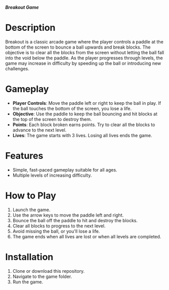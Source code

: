 ___Breakout Game___

# Description
Breakout is a classic arcade game where the player controls a paddle at the bottom of the screen to bounce a ball upwards and break blocks. The objective is to clear all the blocks from the screen without letting the ball fall into the void below the paddle. As the player progresses through levels, the game may increase in difficulty by speeding up the ball or introducing new challenges.

# Gameplay
- **Player Controls**: Move the paddle left or right to keep the ball in play. If the ball touches the bottom of the screen, you lose a life.
- **Objective**: Use the paddle to keep the ball bouncing and hit blocks at the top of the screen to destroy them.
- **Points**: Each block broken earns points. Try to clear all the blocks to advance to the next level.
- **Lives**: The game starts with 3 lives. Losing all lives ends the game.

# Features
- Simple, fast-paced gameplay suitable for all ages.
- Multiple levels of increasing difficulty.

# How to Play
1. Launch the game.
2. Use the arrow keys to move the paddle left and right.
3. Bounce the ball off the paddle to hit and destroy the blocks.
4. Clear all blocks to progress to the next level.
5. Avoid missing the ball, or you'll lose a life.
6. The game ends when all lives are lost or when all levels are completed.

# Installation
1. Clone or download this repository.
2. Navigate to the game folder.
3. Run the game.
